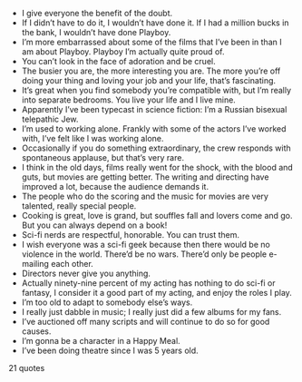  - I give everyone the benefit of the doubt.
 - If I didn’t have to do it, I wouldn’t have done it. If I had a million bucks in the bank, I wouldn’t have done Playboy.
 - I’m more embarrassed about some of the films that I’ve been in than I am about Playboy. Playboy I’m actually quite proud of.
 - You can’t look in the face of adoration and be cruel.
 - The busier you are, the more interesting you are. The more you’re off doing your thing and loving your job and your life, that’s fascinating.
 - It’s great when you find somebody you’re compatible with, but I’m really into separate bedrooms. You live your life and I live mine.
 - Apparently I’ve been typecast in science fiction: I’m a Russian bisexual telepathic Jew.
 - I’m used to working alone. Frankly with some of the actors I’ve worked with, I’ve felt like I was working alone.
 - Occasionally if you do something extraordinary, the crew responds with spontaneous applause, but that’s very rare.
 - I think in the old days, films really went for the shock, with the blood and guts, but movies are getting better. The writing and directing have improved a lot, because the audience demands it.
 - The people who do the scoring and the music for movies are very talented, really special people.
 - Cooking is great, love is grand, but souffles fall and lovers come and go. But you can always depend on a book!
 - Sci-fi nerds are respectful, honorable. You can trust them.
 - I wish everyone was a sci-fi geek because then there would be no violence in the world. There’d be no wars. There’d only be people e-mailing each other.
 - Directors never give you anything.
 - Actually ninety-nine percent of my acting has nothing to do sci-fi or fantasy, I consider it a good part of my acting, and enjoy the roles I play.
 - I’m too old to adapt to somebody else’s ways.
 - I really just dabble in music; I really just did a few albums for my fans.
 - I’ve auctioned off many scripts and will continue to do so for good causes.
 - I’m gonna be a character in a Happy Meal.
 - I’ve been doing theatre since I was 5 years old.

21 quotes